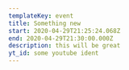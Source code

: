 ```yaml
---
templateKey: event
title: Something new
start: 2020-04-29T21:25:24.068Z
end: 2020-04-29T21:30:00.000Z
description: this will be great
yt_id: some youtube ident
---
```

